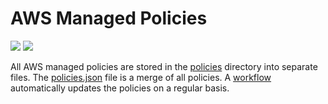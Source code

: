 # AWS Managed Policies

![](https://shields.io/date/1664779786.svg?label=last%20run)
![](https://shields.io/date/1664779786.svg?label=last%20updated)

All AWS managed policies are stored in the [policies](policies) directory into
separate files. The [policies.json](policies/policies.json) file is a merge of
all policies. A [workflow](.github/workflows/list-policies.yaml) automatically
updates the policies on a regular basis.
